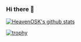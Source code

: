 ### Hi there 👋

[![HeavenOSK's github stats](https://github-readme-stats.vercel.app/api?username=HeavenOSK)](https://github.com/anuraghazra/github-readme-stats)

[![trophy](https://github-profile-trophy.vercel.app/?username=HeavenOSK)](https://github.com/HeavenOSK "trophy")

<!--
**HeavenOSK/HeavenOSK** is a ✨ _special_ ✨ repository because its `README.md` (this file) appears on your GitHub profile.

Here are some ideas to get you started:

- 🔭 I’m currently working on ...
- 🌱 I’m currently learning ...
- 👯 I’m looking to collaborate on ...
- 🤔 I’m looking for help with ...
- 💬 Ask me about ...
- 📫 How to reach me: ...
- 😄 Pronouns: ...
- ⚡ Fun fact: ...
-->
